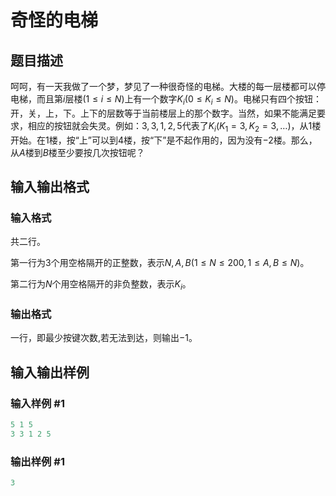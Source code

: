 # 奇怪的电梯

## 题目描述

呵呵，有一天我做了一个梦，梦见了一种很奇怪的电梯。大楼的每一层楼都可以停电梯，而且第$i$层楼$(1 \le i \le N)$上有一个数字$K_i(0 \le K_i \le N)$。电梯只有四个按钮：开，关，上，下。上下的层数等于当前楼层上的那个数字。当然，如果不能满足要求，相应的按钮就会失灵。例如：$3, 3 ,1 ,2 ,5$代表了$K_i(K_1=3,K_2=3,…)$，从$1$楼开始。在$1$楼，按“上”可以到$4$楼，按“下”是不起作用的，因为没有$-2$楼。那么，从$A$楼到$B$楼至少要按几次按钮呢？

## 输入输出格式

### 输入格式

共二行。

第一行为$3$个用空格隔开的正整数，表示$N,A,B(1≤N≤200, 1≤A,B≤N)$。

第二行为$N$个用空格隔开的非负整数，表示$K_i$。

### 输出格式

一行，即最少按键次数,若无法到达，则输出$-1$。

## 输入输出样例

### 输入样例 #1

```cpp
5 1 5
3 3 1 2 5

```
### 输出样例 #1

```cpp
3

```
